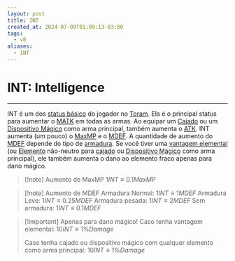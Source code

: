 ```yaml
---
layout: post
title: INT
created_at: 2024-07-09T01:09:13-03:00
tags:
  - v0
aliases:
  - INT
---
```

# INT: Intelligence
---
INT é um dos [status básico](api/2024/07/2024-07-09-Toram_Status_basico.md) do jogador no [Toram](_draft/2024/07/2024-07-06-Toram.md). Ela é o principal status para aumentar o [MATK](_insight/2024/07/2024-07-10-Toram_MATK.md) em todas as armas. Ao equipar um [Cajado](_insight/2024/07/2024-07-09-Toram_Staff.md) ou um [Dispositivo Mágico](_insight/2024/07/2024-07-09-Toram_Magic_Device.md) como arma principal, também aumenta o [ATK](_insight/2024/07/2024-07-09-Toram_ATK.md). INT aumenta (um pouco) o [MaxMP](_insight/2024/07/2024-07-10-Toram_MaxMP.md)  e o  [MDEF](_insight/2024/07/2024-07-10-Toram_MDEF.md). A quantidade de aumento do [MDEF](_insight/2024/07/2024-07-10-Toram_MDEF.md) depende do tipo de [armadura](_insight/2024/07/2024-07-10-Toram_armadura.md). Se você tiver uma [vantagem elemental](Vantagem%20elemental) (ou [Elemento](_insight/2024/07/2024-07-10-Toram_Elemento.md) não-neutro para [cajado](_insight/2024/07/2024-07-09-Toram_Staff.md) ou [Dispositivo Mágico](_insight/2024/07/2024-07-09-Toram_Magic_Device.md) como arma principal), ele também aumenta o dano ao elemento fraco apenas para dano mágico.

> [!note] Aumento de MaxMP
> $1 INT \equiv 0.1MaxMP$


> [!note] Aumento de MDEF
> Armadura Normal: $1 INT \equiv 1 MDEF$
> Armadura Leve: $1 INT \equiv 0.25 MDEF$
> Armadura pesada: $1 INT \equiv 2 MDEF$
> Sem armadura: $1 INT \equiv 0.1 MDEF$

> [!important] Apenas para dano mágico!
> Caso tenha vantagem elemental:
> $10 INT \equiv 1\% Damage$
> 
> Caso tenha cajado ou dispositivo mágico com qualquer elemento como arma principal:
> $10 INT \equiv 1\% Damage$

